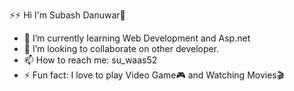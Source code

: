 ⚡⚡ Hi I'm Subash Danuwar👋

- 🌱 I’m currently learning Web Development and Asp.net
- 👯 I’m looking to collaborate on other developer.
- 📫 How to reach me: su_waas52
- ⚡ Fun fact: I love to play Video Game🎮 and Watching Movies🎬
